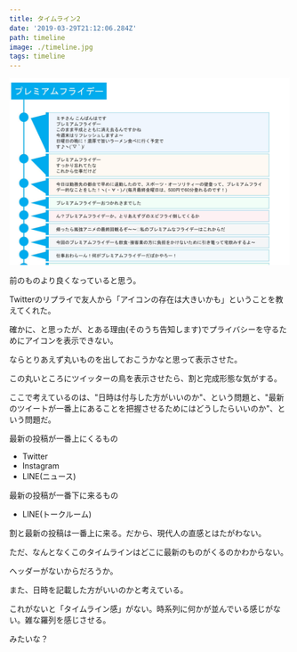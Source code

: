 ```yaml
---
title: タイムライン2
date: '2019-03-29T21:12:06.284Z'
path: timeline
image: ./timeline.jpg
tags: timeline
---
```

![新しいタイムライン画像](./timeline.jpg)

前のものより良くなっていると思う。

Twitterのリプライで友人から「アイコンの存在は大きいかも」ということを教えてくれた。

確かに、と思ったが、とある理由(そのうち告知します)でプライバシーを守るためにアイコンを表示できない。

ならとりあえず丸いものを出しておこうかなと思って表示させた。

この丸いところにツイッターの鳥を表示させたら、割と完成形態な気がする。

ここで考えているのは、"日時は付与した方がいいのか"、という問題と、"最新のツイートが一番上にあることを把握させるためにはどうしたらいいのか"、という問題だ。

最新の投稿が一番上にくるもの

* Twitter
* Instagram
* LINE(ニュース)

最新の投稿が一番下に来るもの

* LINE(トークルーム)

割と最新の投稿は一番上に来る。だから、現代人の直感とはたがわない。

ただ、なんとなくこのタイムラインはどこに最新のものがくるのかわからない。

ヘッダーがないからだろうか。

また、日時を記載した方がいいのかと考えている。

これがないと「タイムライン感」がない。時系列に何かが並んでいる感じがない。雑な羅列を感じさせる。

みたいな？
